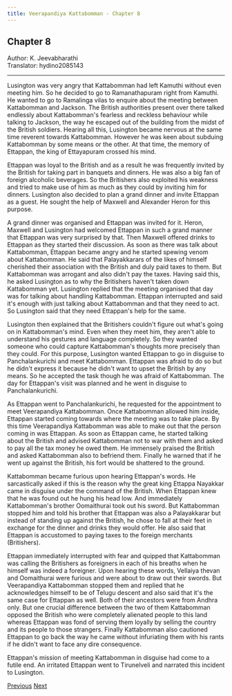 ```yaml
---
title: Veerapandiya Kattabomman - Chapter 8
---
```


## Chapter 8
Author: K. Jeevabharathi  
Translator: hydino2085143

---

Lusington was very angry that Kattabomman had left Kamuthi without even meeting him. So he decided to go to Ramanathapuram right from Kamuthi. He wanted to go to Ramalinga vilas to enquire about the meeting between Kattabomman and Jackson. The British authorities present over there talked endlessly about Kattabomman's fearless and reckless behaviour while talking to Jackson, the way he escaped out of the building from the midst of the British soldiers. Hearing all this, Lusington became nervous at the same time reverent towards Kattabomman. However he was keen about subduing Kattabomman by some means or the other. At that time, the memory of Ettappan, the king of Ettayapuram crossed his mind.

Ettappan was loyal to the British and as a result he was frequently invited by the British for taking part in banquets and dinners. He was also a big fan of foreign alcoholic beverages. So the Britishers also exploited his weakness and tried to make use of him as much as they could by inviting him for dinners. Lusington also decided to plan a grand dinner and invite Ettappan as a guest. He sought the help of Maxwell and Alexander Heron for this purpose.

A grand dinner was organised and Ettappan was invited for it. Heron, Maxwell and Lusington had welcomed Ettappan in such a grand manner that Ettappan was very surprised by that. Then Maxwell offered drinks to Ettappan as they started their discussion. As soon as there was talk about Kattabomman, Ettappan became angry and he started spewing venom about Kattabomman. He said that Palayakkarars of the likes of himself cherished their association with the British and duly paid taxes to them. But Kattabomman was arrogant and also didn't pay the taxes. Having said this, he asked Lusington as to why the Britishers haven't taken down Kattabomman yet. Lusington replied that the meeting organised that day was for talking about handling Kattabomman. Ettappan interrupted and said it's enough with just talking about Kattabomman and that they need to act. So Lusington said that they need Ettappan's help for the same. 

Lusington then explained that the Britishers couldn't figure out what's going on in Kattabomman's mind. Even when they meet him, they aren't able to understand his gestures and language completely. So they wanted someone who could capture Kattabomman's thoughts more precisely than they could. For this purpose, Lusington wanted Ettappan to go in disguise to Panchalankurichi and meet Kattabomman. Ettappan was afraid to do so but he didn't express it because he didn't want to upset the British by any means. So he accepted the task though he was afraid of Kattabomman. The day for Ettappan's visit was planned and he went in disguise to Panchalankurichi.

As Ettappan went to Panchalankurichi, he requested for the appointment to meet Veerapandiya Kattabomman. Once Kattabomman allowed him inside, Ettappan started coming towards where the meeting was to take place. By this time Veerapandiya Kattabomman was able to make out that the person coming in was Ettappan. As soon as Ettappan came, he started talking about the British and advised Kattabomman not to war with them and asked to pay all the tax money he owed them. He immensely praised the British and asked Kattabomman also to befriend them. Finally he warned that if he went up against the British, his fort would be shattered to the ground.

Kattabomman became furious upon hearing Ettappan's words. He sarcastically asked if this is the reason why the great king Ettappa Nayakkar came in disguise under the command of the British. When Ettappan knew that he was found out he hung his head low. And immediately Kattabomman's brother Oomaithurai took out his sword. But Kattabomman stopped him and told his brother that Ettappan was also a Palayakkarar but instead of standing up against the British, he chose to fall at their feet in exchange for the dinner and drinks they would offer. He also said that Ettappan is accustomed to paying taxes to the foreign merchants (Britishers).

Ettappan immediately interrupted with fear and quipped that Kattabomman was calling the Britishers as foreigners in each of his breaths when he himself was indeed a foreigner. Upon hearing these words, Vellaiya thevan and Oomaithurai were furious and were about to draw out their swords. But Veerapandiya Kattabomman stopped them and replied that he acknowledges himself to be of Telugu descent and also said that it's the same case for Ettappan as well. Both of their ancestors were from Andhra only. But one crucial difference between the two of them Kattabomman opposed the British who were completely alienated people to this land whereas Ettappan was fond of serving them loyally by selling the country and its people to those strangers. Finally Kattabomman also cautioned Ettappan to go back the way he came without infuriating them with his rants if he didn't want to face any dire consequence.

Ettappan's mission of meeting Kattabomman in disguise had come to a futile end. An irritated Ettappan went to Tirunelveli and narrated this incident to Lusington.

<span class="prev">[Previous](./chapter-07.md)</span>
<span class="next">[Next](./chapter-09.md)</span>